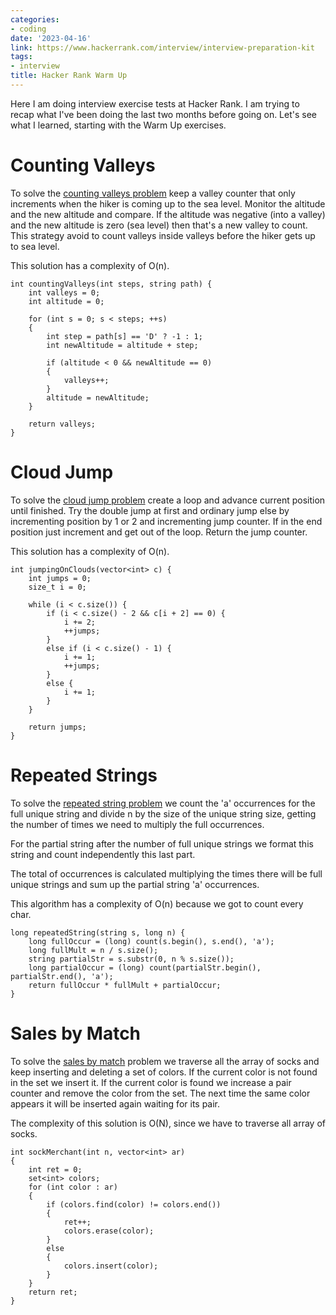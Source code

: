 ```yaml
---
categories:
- coding
date: '2023-04-16'
link: https://www.hackerrank.com/interview/interview-preparation-kit
tags:
- interview
title: Hacker Rank Warm Up
---
```


Here I am doing interview exercise tests at Hacker Rank. I am trying to recap what I've been doing the last two months before going on. Let's see what I learned, starting with the Warm Up exercises.

# Counting Valleys

To solve the [counting valleys problem] keep a valley counter that only increments when the hiker is coming up to the sea level. Monitor the altitude and the new altitude and compare. If the altitude was negative (into a valley) and the new altitude is zero (sea level) then that's a new valley to count. This strategy avoid to count valleys inside valleys before the hiker gets up to sea level.

This solution has a complexity of O(n).

```
int countingValleys(int steps, string path) {
    int valleys = 0;
    int altitude = 0;

    for (int s = 0; s < steps; ++s)
    {
        int step = path[s] == 'D' ? -1 : 1;
        int newAltitude = altitude + step;

        if (altitude < 0 && newAltitude == 0)
        {
            valleys++;
        }
        altitude = newAltitude;
    }

    return valleys;
}
```

# Cloud Jump

To solve the [cloud jump problem] create a loop and advance current position until finished. Try the double jump at first and ordinary jump else by incrementing position by 1 or 2 and incrementing jump counter. If in the end position just increment and get out of the loop. Return the jump counter.

This solution has a complexity of O(n).

```
int jumpingOnClouds(vector<int> c) {
    int jumps = 0;
    size_t i = 0;

    while (i < c.size()) {
        if (i < c.size() - 2 && c[i + 2] == 0) {
            i += 2;
            ++jumps;
        }
        else if (i < c.size() - 1) {
            i += 1;
            ++jumps;
        }
        else {
            i += 1;
        }
    }

    return jumps;
}
```

# Repeated Strings

To solve the [repeated string problem] we count the 'a' occurrences for the full unique string and divide n by the size of the unique string size, getting the number of times we need to multiply the full occurrences.

For the partial string after the number of full unique strings we format this string and count independently this last part.

The total of occurrences is calculated multiplying the times there will be full unique strings and sum up the partial string 'a' occurrences.

This algorithm has a complexity of O(n) because we got to count every char.

```
long repeatedString(string s, long n) {
    long fullOccur = (long) count(s.begin(), s.end(), 'a');
    long fullMult = n / s.size();
    string partialStr = s.substr(0, n % s.size());
    long partialOccur = (long) count(partialStr.begin(), partialStr.end(), 'a');
    return fullOccur * fullMult + partialOccur;
}
```

# Sales by Match

To solve the [sales by match] problem we traverse all the array of socks and keep inserting and deleting a set of colors. If the current color is not found in the set we insert it. If the current color is found we increase a pair counter and remove the color from the set. The next time the same color appears it will be inserted again waiting for its pair.

The complexity of this solution is O(N), since we have to traverse all array of socks.

```
int sockMerchant(int n, vector<int> ar)
{
    int ret = 0;
    set<int> colors;
    for (int color : ar)
    {
        if (colors.find(color) != colors.end())
        {
            ret++;
            colors.erase(color);
        }
        else
        {
            colors.insert(color);
        }
    }
    return ret;
}
```

[cloud jump problem]: https://www.hackerrank.com/challenges/jumping-on-the-clouds
[counting valleys problem]: https://www.hackerrank.com/challenges/counting-valleys
[repeated string problem]: https://www.hackerrank.com/challenges/repeated-string
[sales by match]: https://www.hackerrank.com/challenges/sock-merchant